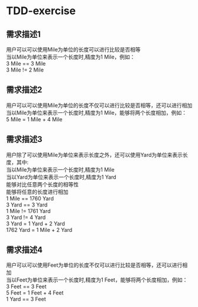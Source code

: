 # TDD-exercise
## 需求描述1
用户可以可以使用Mile为单位的长度可以进行比较是否相等  
当以Mile为单位来表示一个长度时,精度为1 Mile，例如：  
 3 Mile == 3 Mile  
 3 Mile != 2 Mile  
## 需求描述2
用户可以可以使用Mile为单位的长度不仅可以进行比较是否相等，还可以进行相加  
当以Mile为单位来表示一个长度时,精度为1 Mile，能够将两个长度相加，例如：   
 5 Mile = 1 Mile + 4 Mile  
## 需求描述3
用户除了可以使用Mile为单位来表示长度之外，还可以使用Yard为单位来表示长度，其中:  
当以Mile为单位来表示一个长度时,精度为1 Mile  
当以Yard为单位来表示一个长度时,精度为1 Yard  
能够对比任意两个长度的相等性  
能够将任意的长度进行相加  
 1 Mile == 1760 Yard  
 3 Yard == 3 Yard  
 1 Mile != 1761 Yard  
 3 Yard != 4 Yard  
 3 Yard = 1 Yard + 2 Yard  
 1762 Yard = 1 Mile + 2 Yard  
## 需求描述4
用户可以可以使用Feet为单位的长度不仅可以进行比较是否相等，还可以进行相加  
当以Feet为单位来表示一个长度时,精度为1 Feet，能够将两个长度相加，例如：  
 3 Feet == 3 Feet  
 5 Feet = 1 Feet + 4 Feet  
 1 Yard == 3 Feet  
